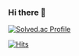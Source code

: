 ### Hi there 👋

[![Solved.ac Profile](http://mazassumnida.wtf/api/v2/generate_badge?boj=ehdbs0903)](https://solved.ac/ehdbs0903/)

[![Hits](https://hits.seeyoufarm.com/api/count/incr/badge.svg?url=https%3A%2F%2Fgithub.com%2Fehdbs0903&count_bg=%233DB6E8&title_bg=%23555555&icon=&icon_color=%23E7E7E7&title=hits&edge_flat=false)](https://hits.seeyoufarm.com)
